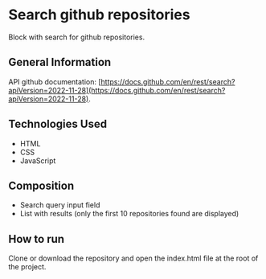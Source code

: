 # Search github repositories
Block with search for github repositories.


## General Information
API github documentation: [https://docs.github.com/en/rest/search?apiVersion=2022-11-28](https://docs.github.com/en/rest/search?apiVersion=2022-11-28).


## Technologies Used
- HTML
- CSS
- JavaScript


## Сomposition
- Search query input field
- List with results (only the first 10 repositories found are displayed)


## How to run
Clone or download the repository and open the index.html file at the root of the project.

